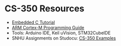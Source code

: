 # CS-350 Resources

- [Embedded C Tutorial](https://www.tutorialspoint.com/embedded_systems/es_c_programming.htm)  
- [ARM Cortex-M Programming Guide](https://developer.arm.com/documentation/)  
- Tools: Arduino IDE, Keil uVision, STM32CubeIDE  
- SNHU Assignments on Studocu: [CS-350 Examples](https://www.studocu.com/en-us/course/southern-new-hampshire-university/emerging-systems-architectures-and-technologies/5299619)  
